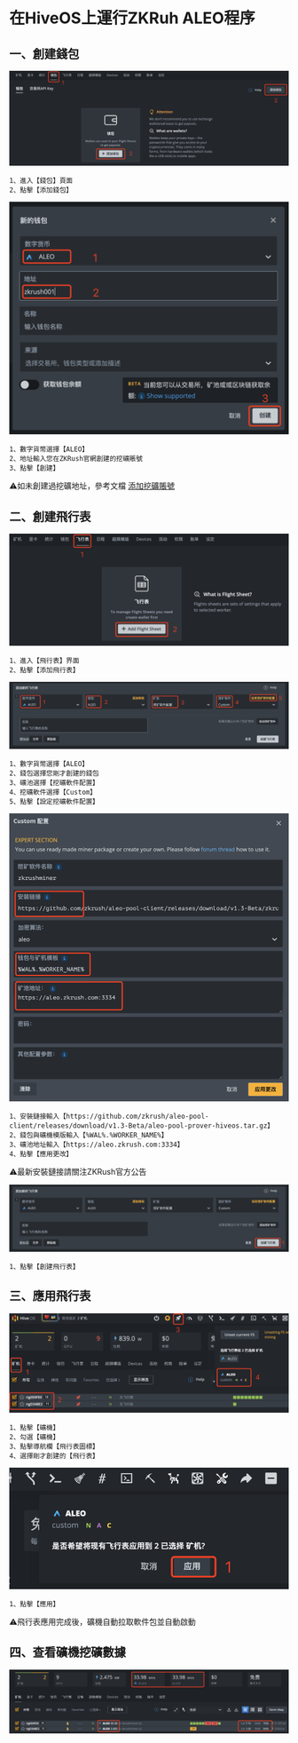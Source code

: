 # 在HiveOS上運行ZKRuh ALEO程序

## 一、創建錢包

![hive_create_account](../_media/hive_create_account.png ':size=100%')

```shell
1、進入【錢包】頁面
2、點擊【添加錢包】
```

![hive_create_account2](../_media/hive_create_account2.png ':size=50%')

```shell
1、數字貨幣選擇【ALEO】
2、地址輸入您在ZKRush官網創建的挖礦賬號
3、點擊【創建】
```

⚠️如未創建過挖礦地址，參考文檔 [添加挖礦賬號](/_document/miner_account?id=添加挖礦賬號)



## 二、創建飛行表

![hive_create_flight](../_media/hive_create_flight.png ':size=75%')

```shell
1、進入【飛行表】界面
2、點擊【添加飛行表】
```

![hive_create_flight2](../_media/hive_create_flight2.png ':size=100%')
```shell
1、數字貨幣選擇【ALEO】
2、錢包選擇您剛才創建的錢包
3、礦池選擇【挖礦軟件配置】
4、挖礦軟件選擇【Custom】
5、點擊【設定挖礦軟件配置】
```

![hive_create_custom](../_media/hive_create_custom.png ':size=50%')

```shell
1、安裝鏈接輸入【https://github.com/zkrush/aleo-pool-client/releases/download/v1.3-Beta/aleo-pool-prover-hiveos.tar.gz】
2、錢包與礦機模版輸入【%WAL%.%WORKER_NAME%】
3、礦池地址輸入【https://aleo.zkrush.com:3334】
4、點擊【應用更改】
```

⚠️最新安裝鏈接請關注ZKRush官方公告

![hive_create_flight3](../_media/hive_create_flight3.png ':size=75%')

```shell
1、點擊【創建飛行表】
```
## 三、應用飛行表

![hive_apply_flight](../_media/hive_apply_flight.png ':size=75%')

```shell
1、點擊【礦機】
2、勾選【礦機】
3、點擊導航欄【飛行表圖標】
4、選擇剛才創建的【飛行表】
```

![hive_apply_flight2](../_media/hive_apply_flight2.png ':size=50%')
```shell
1、點擊【應用】
```

⚠️飛行表應用完成後，礦機自動拉取軟件包並自動啟動

## 四、查看礦機挖礦數據

![hive_miner_status](../_media/hive_miner_status.png ':size=100%')
